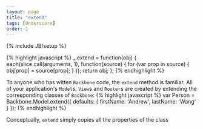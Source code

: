 ```yaml
---
layout: page
title: "extend"
tags: [Underscore]
order: 1
---
```

{% include JB/setup %}

{% highlight javascript %}
_.extend = function(obj) {
  each(slice.call(arguments, 1), function(source) {
    for (var prop in source) {
      obj[prop] = source[prop];
    }
  });
  return obj;
};
{% endhighlight %}


To anyone who has witten `Backbone` code, the `extend` method is familiar. All of your application's `Model`s, `View`s and `Router`s are created by extending the corresponding classes of `Backbone`:
{% highlight javascript %}
var Person = Backbone.Model.extend({
  defaults: {
    firstName: 'Andrew',
    lastName: 'Wang'
  }
});
{% endhighlight %}

Conceptually, `extend` simply copies all the properties of the class
